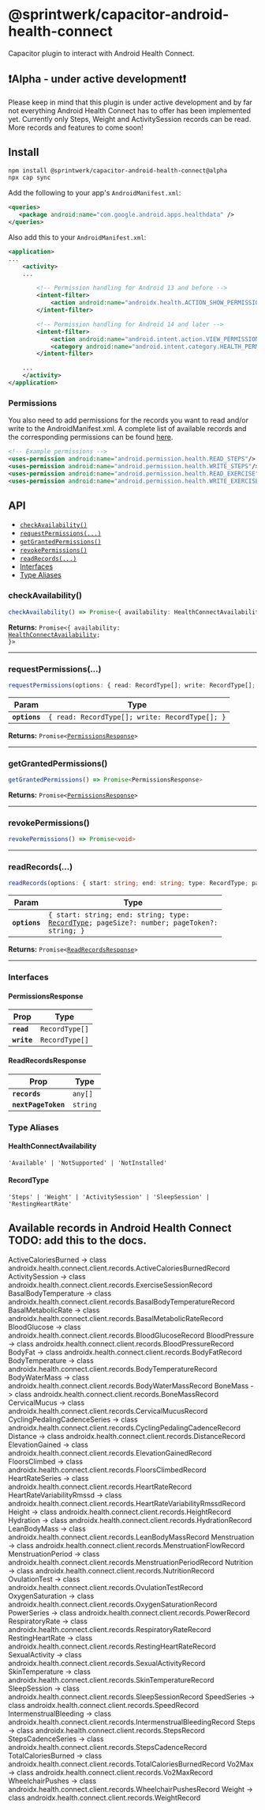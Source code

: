 # @sprintwerk/capacitor-android-health-connect

Capacitor plugin to interact with Android Health Connect.

## ❗️Alpha - under active development❗️

Please keep in mind that this plugin is under active development and by far not everything Android Health Connect has to offer has been implemented yet. Currently only Steps, Weight and ActivitySession records can be read. More records and features to come soon!

## Install

```bash
npm install @sprintwerk/capacitor-android-health-connect@alpha
npx cap sync
```

Add the following to your app's `AndroidManifest.xml`:

```xml
<queries>
   <package android:name="com.google.android.apps.healthdata" />
</queries>
```

Also add this to your `AndroidManifest.xml`:

```xml
<application>
...
    <activity>
    ...

        <!-- Permission handling for Android 13 and before -->
        <intent-filter>
            <action android:name="androidx.health.ACTION_SHOW_PERMISSIONS_RATIONALE" />
        </intent-filter>

        <!-- Permission handling for Android 14 and later -->
        <intent-filter>
            <action android:name="android.intent.action.VIEW_PERMISSION_USAGE"/>
            <category android:name="android.intent.category.HEALTH_PERMISSIONS"/>
        </intent-filter>

    ...
    </activity>
</application>
```

### Permissions

You also need to add permissions for the records you want to read and/or write to the AndroidManifest.xml. A complete list of available records and the corresponding permissions can be found [here](https://developer.android.com/health-and-fitness/guides/health-connect/plan/data-types#permissions).

```xml
<!-- Example permissions -->
<uses-permission android:name="android.permission.health.READ_STEPS"/>
<uses-permission android:name="android.permission.health.WRITE_STEPS"/>
<uses-permission android:name="android.permission.health.READ_EXERCISE"/>
<uses-permission android:name="android.permission.health.WRITE_EXERCISE"/>
```

## API

<docgen-index>

* [`checkAvailability()`](#checkavailability)
* [`requestPermissions(...)`](#requestpermissions)
* [`getGrantedPermissions()`](#getgrantedpermissions)
* [`revokePermissions()`](#revokepermissions)
* [`readRecords(...)`](#readrecords)
* [Interfaces](#interfaces)
* [Type Aliases](#type-aliases)

</docgen-index>

<docgen-api>
<!--Update the source file JSDoc comments and rerun docgen to update the docs below-->

### checkAvailability()

```typescript
checkAvailability() => Promise<{ availability: HealthConnectAvailability; }>
```

**Returns:** <code>Promise&lt;{ availability: <a href="#healthconnectavailability">HealthConnectAvailability</a>; }&gt;</code>

--------------------


### requestPermissions(...)

```typescript
requestPermissions(options: { read: RecordType[]; write: RecordType[]; }) => Promise<PermissionsResponse>
```

| Param         | Type                                                      |
| ------------- | --------------------------------------------------------- |
| **`options`** | <code>{ read: RecordType[]; write: RecordType[]; }</code> |

**Returns:** <code>Promise&lt;<a href="#permissionsresponse">PermissionsResponse</a>&gt;</code>

--------------------


### getGrantedPermissions()

```typescript
getGrantedPermissions() => Promise<PermissionsResponse>
```

**Returns:** <code>Promise&lt;<a href="#permissionsresponse">PermissionsResponse</a>&gt;</code>

--------------------


### revokePermissions()

```typescript
revokePermissions() => Promise<void>
```

--------------------


### readRecords(...)

```typescript
readRecords(options: { start: string; end: string; type: RecordType; pageSize?: number; pageToken?: string; }) => Promise<ReadRecordsResponse>
```

| Param         | Type                                                                                                                            |
| ------------- | ------------------------------------------------------------------------------------------------------------------------------- |
| **`options`** | <code>{ start: string; end: string; type: <a href="#recordtype">RecordType</a>; pageSize?: number; pageToken?: string; }</code> |

**Returns:** <code>Promise&lt;<a href="#readrecordsresponse">ReadRecordsResponse</a>&gt;</code>

--------------------


### Interfaces


#### PermissionsResponse

| Prop        | Type                      |
| ----------- | ------------------------- |
| **`read`**  | <code>RecordType[]</code> |
| **`write`** | <code>RecordType[]</code> |


#### ReadRecordsResponse

| Prop                | Type                |
| ------------------- | ------------------- |
| **`records`**       | <code>any[]</code>  |
| **`nextPageToken`** | <code>string</code> |


### Type Aliases


#### HealthConnectAvailability

<code>'Available' | 'NotSupported' | 'NotInstalled'</code>


#### RecordType

<code>'Steps' | 'Weight' | 'ActivitySession' | 'SleepSession' | 'RestingHeartRate'</code>

</docgen-api>

## Available records in Android Health Connect TODO: add this to the docs.

ActiveCaloriesBurned -> class androidx.health.connect.client.records.ActiveCaloriesBurnedRecord
ActivitySession -> class androidx.health.connect.client.records.ExerciseSessionRecord
BasalBodyTemperature -> class androidx.health.connect.client.records.BasalBodyTemperatureRecord
BasalMetabolicRate -> class androidx.health.connect.client.records.BasalMetabolicRateRecord
BloodGlucose -> class androidx.health.connect.client.records.BloodGlucoseRecord
BloodPressure -> class androidx.health.connect.client.records.BloodPressureRecord
BodyFat -> class androidx.health.connect.client.records.BodyFatRecord
BodyTemperature -> class androidx.health.connect.client.records.BodyTemperatureRecord
BodyWaterMass -> class androidx.health.connect.client.records.BodyWaterMassRecord
BoneMass -> class androidx.health.connect.client.records.BoneMassRecord
CervicalMucus -> class androidx.health.connect.client.records.CervicalMucusRecord
CyclingPedalingCadenceSeries -> class androidx.health.connect.client.records.CyclingPedalingCadenceRecord
Distance -> class androidx.health.connect.client.records.DistanceRecord
ElevationGained -> class androidx.health.connect.client.records.ElevationGainedRecord
FloorsClimbed -> class androidx.health.connect.client.records.FloorsClimbedRecord
HeartRateSeries -> class androidx.health.connect.client.records.HeartRateRecord
HeartRateVariabilityRmssd -> class androidx.health.connect.client.records.HeartRateVariabilityRmssdRecord
Height -> class androidx.health.connect.client.records.HeightRecord
Hydration -> class androidx.health.connect.client.records.HydrationRecord
LeanBodyMass -> class androidx.health.connect.client.records.LeanBodyMassRecord
Menstruation -> class androidx.health.connect.client.records.MenstruationFlowRecord
MenstruationPeriod -> class androidx.health.connect.client.records.MenstruationPeriodRecord
Nutrition -> class androidx.health.connect.client.records.NutritionRecord
OvulationTest -> class androidx.health.connect.client.records.OvulationTestRecord
OxygenSaturation -> class androidx.health.connect.client.records.OxygenSaturationRecord
PowerSeries -> class androidx.health.connect.client.records.PowerRecord
RespiratoryRate -> class androidx.health.connect.client.records.RespiratoryRateRecord
RestingHeartRate -> class androidx.health.connect.client.records.RestingHeartRateRecord
SexualActivity -> class androidx.health.connect.client.records.SexualActivityRecord
SkinTemperature -> class androidx.health.connect.client.records.SkinTemperatureRecord
SleepSession -> class androidx.health.connect.client.records.SleepSessionRecord
SpeedSeries -> class androidx.health.connect.client.records.SpeedRecord
IntermenstrualBleeding -> class androidx.health.connect.client.records.IntermenstrualBleedingRecord
Steps -> class androidx.health.connect.client.records.StepsRecord
StepsCadenceSeries -> class androidx.health.connect.client.records.StepsCadenceRecord
TotalCaloriesBurned -> class androidx.health.connect.client.records.TotalCaloriesBurnedRecord
Vo2Max -> class androidx.health.connect.client.records.Vo2MaxRecord
WheelchairPushes -> class androidx.health.connect.client.records.WheelchairPushesRecord
Weight -> class androidx.health.connect.client.records.WeightRecord
